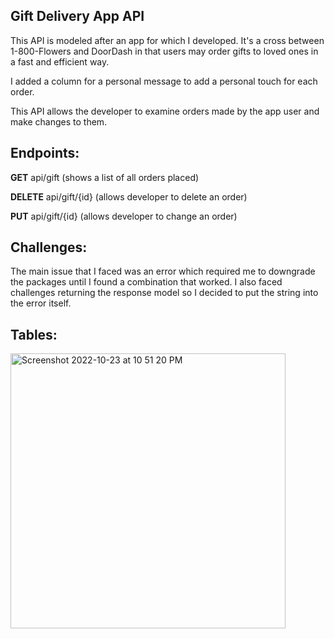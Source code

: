 **Gift Delivery App API**
-----------

This API is modeled after an app for which I developed. It's a cross between 1-800-Flowers and DoorDash in that users may order gifts to loved ones in a fast and efficient way.

I added a column for a personal message to add a personal touch for each order.

This API allows the developer to examine orders made by the app user and make changes to them.

**Endpoints:**
----------
**GET**   api/gift (shows a list of all orders placed)

**DELETE**  api/gift/{id} (allows developer to delete an order)

**PUT**   api/gift/{id} (allows developer to change an order)


**Challenges:**
----------
The main issue that I faced was an error which required me to downgrade the packages until I found a combination that worked.
I also faced challenges returning the response model so I decided to put the string into the error itself.


**Tables:**
------------

<img width="440" alt="Screenshot 2022-10-23 at 10 51 20 PM" src="https://user-images.githubusercontent.com/77247203/205768558-33a56f1a-f333-457b-b0eb-2462be0e6a8d.png">
